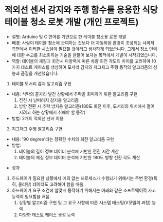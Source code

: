 # 적외선 센서 감지와 주행 함수를 응용한 식당 테이블 청소 로봇 개발 (개인 프로젝트)
* 설명: Arduino 및 C 언어를 기반으로 한 테이블 청소용 로봇 개발
* 배경: 사람이 테이블 청소에 관여하는 것보다 더 자동화된 환경이 조성되는 사회적 측면에서 이러한 시스템이 필요할 것이라고 생각하게 되었습니다. 그래서 청소 인력에 대한 수고를 최소화하는 기술을 만들어 보자는 목적에서 개발이 시작되었습니다.
* 역할: 테이블의 재질과 회전시 마찰력에 따른 차량 회전 각도의 차이를 고려하여 10가지 테스트 케이스를 생성하여 모서리 감지와 지그재그 주행 동작의 알고리즘의 성능과 품질을 개선했습니다. 
1. 테이블 모서리 감지 알고리즘 구현
- 내용: 식탁의 끝자리 발견 상황에서 추락을 회피하기 위한 알고리즘 구현
  1) 전진 시 낭떠러지 감지용 알고리즘
  2) 방향 전환 시 추락 방지용 알고리즘(180도 회전 이후, 모서리의 위치에서 멀어지려고 하는 상황에서 취해야 할 동작)
- 방법: 2개의 적외선 센서 이용
2. 지그재그 주행 알고리즘 구현
- 내용: '90 degree'라는 정확한 수치의 회전 알고리즘 구현
- 방법:
  1) 테이블의 길이 정보 데이터 분석에 기반한 전진 시간 계산
  2) 테이블의 재질 정보 데이터 분석에 기반한 180도 방향 전환 각도 계산
* 성과
1. 하드웨어가 필요한 상황에서 예외 없는 프로세스가 수행되기 위해서는 주변 환경(특히, 물리량) 데이터도 고려해야 함을 배움.
2. 하드웨어가 요구 조건에 알맞게 동작하기 위해서는 아래와 같은 소프트웨어적 사고 능력이 필요함을 배움.
   1) 상황별 알고리즘 구현 및 그 요구 사항에 따른 시스템 테스팅(V모델의 과정) 능력
   2) 다양한 테스트 케이스 생성 능력
